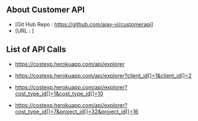 ## About Customer API

- [Git Hub Repo : https://github.com/ajay-vi/customerapi]
- [URL : ]

## List of API Calls 
- https://costexp.herokuapp.com/api/explorer

- https://costexp.herokuapp.com/api/explorer?client_id[]=1&client_id[]=2

- https://costexp.herokuapp.com/api/explorer?cost_type_id[]=1&cost_type_id[]=10

- https://costexp.herokuapp.com/api/explorer?cost_type_id[]=7&project_id[]=32&project_id[]=16

